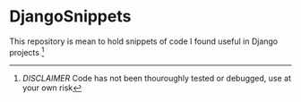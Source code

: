 # DjangoSnippets 
This repository is mean to hold snippets of code I found useful in Django projects [^1]
[^1]: *DISCLAIMER* Code has not been thouroughly tested or debugged, use at your own risk
